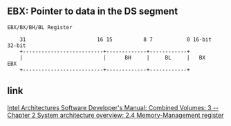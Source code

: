 EBX: Pointer to data in the DS segment
---------------------------------------------------------------------

```
EBX/BX/BH/BL Register

    31                       16 15          8 7           0 16-bit  32-bit
    +--------------------------+-------------+------------+
    |                          |      BH     |     BL     |   BX     EBX
    +--------------------------+-------------+------------+

```



## link

  [Intel Architectures Software Developer's Manual: Combined Volumes: 3 -- Chapter 2 System architecture overview: 2.4 Memory-Management register](https://software.intel.com/en-us/articles/intel-sdm)
